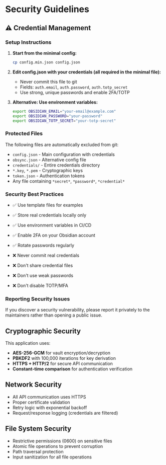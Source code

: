 # Security Guidelines

## ⚠️ Credential Management

### Setup Instructions

1. **Start from the minimal config:**
   ```bash
   cp config.min.json config.json
   ```

2. **Edit config.json with your credentials (all required in the minimal file):**
   - Never commit this file to git
   - Fields: `auth.email`, `auth.password`, `auth.totp_secret`
   - Use strong, unique passwords and enable 2FA/TOTP

3. **Alternative: Use environment variables:**
   ```bash
   export OBSIDIAN_EMAIL="your-email@example.com"
   export OBSIDIAN_PASSWORD="your-password"
   export OBSIDIAN_TOTP_SECRET="your-totp-secret"
   ```

### Protected Files

The following files are automatically excluded from git:

- `config.json` - Main configuration with credentials
- `obsync.json` - Alternative config file
- `credentials/` - Entire credentials directory
- `*.key`, `*.pem` - Cryptographic keys
- `token.json` - Authentication tokens
- Any file containing `*secret*`, `*password*`, `*credential*`

### Security Best Practices

- ✅ Use template files for examples
- ✅ Store real credentials locally only
- ✅ Use environment variables in CI/CD
- ✅ Enable 2FA on your Obsidian account
- ✅ Rotate passwords regularly

- ❌ Never commit real credentials
- ❌ Don't share credential files
- ❌ Don't use weak passwords
- ❌ Don't disable TOTP/MFA

### Reporting Security Issues

If you discover a security vulnerability, please report it privately to the maintainers rather than opening a public issue.

## Cryptographic Security

This application uses:

- **AES-256-GCM** for vault encryption/decryption
- **PBKDF2** with 100,000 iterations for key derivation
- **HTTPS + HTTP/2** for secure API communication
- **Constant-time comparison** for authentication verification

## Network Security

- All API communication uses HTTPS
- Proper certificate validation
- Retry logic with exponential backoff
- Request/response logging (credentials are filtered)

## File System Security

- Restrictive permissions (0600) on sensitive files
- Atomic file operations to prevent corruption
- Path traversal protection
- Input sanitization for all file operations
